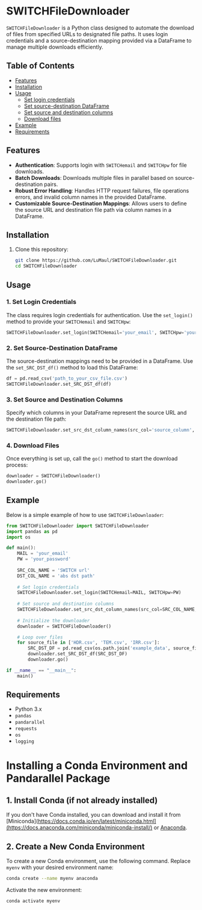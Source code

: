 # SWITCHFileDownloader

`SWITCHFileDownloader` is a Python class designed to automate the download of files from specified URLs to designated file paths. It uses login credentials and a source-destination mapping provided via a DataFrame to manage multiple downloads efficiently.

## Table of Contents
- [Features](#features)
- [Installation](#installation)
- [Usage](#usage)
  - [Set login credentials](#set-login-credentials)
  - [Set source-destination DataFrame](#set-source-destination-dataframe)
  - [Set source and destination columns](#set-source-and-destination-columns)
  - [Download files](#download-files)
- [Example](#example)
- [Requirements](#requirements)

## Features

- **Authentication**: Supports login with `SWITCHemail` and `SWITCHpw` for file downloads.
- **Batch Downloads**: Downloads multiple files in parallel based on source-destination pairs.
- **Robust Error Handling**: Handles HTTP request failures, file operations errors, and invalid column names in the provided DataFrame.
- **Customizable Source-Destination Mappings**: Allows users to define the source URL and destination file path via column names in a DataFrame.

## Installation

1. Clone this repository:
   ```bash
   git clone https://github.com/LuMaul/SWITCHFileDownloader.git
   cd SWITCHFileDownloader
   ```

## Usage

### 1. Set Login Credentials
The class requires login credentials for authentication. Use the `set_login()` method to provide your `SWITCHemail` and `SWITCHpw`:

```python
SWITCHFileDownloader.set_login(SWITCHemail='your_email', SWITCHpw='your_password')
```

### 2. Set Source-Destination DataFrame
The source-destination mappings need to be provided in a DataFrame. Use the `set_SRC_DST_df()` method to load this DataFrame:

```python
df = pd.read_csv('path_to_your_csv_file.csv')
SWITCHFileDownloader.set_SRC_DST_df(df)
```

### 3. Set Source and Destination Columns
Specify which columns in your DataFrame represent the source URL and the destination file path:

```python
SWITCHFileDownloader.set_src_dst_column_names(src_col='source_column', dst_col='destination_column')
```

### 4. Download Files
Once everything is set up, call the `go()` method to start the download process:

```python
downloader = SWITCHFileDownloader()
downloader.go()
```

## Example

Below is a simple example of how to use `SWITCHFileDownloader`:

```python
from SWITCHFileDownloader import SWITCHFileDownloader
import pandas as pd
import os

def main():
    MAIL = 'your_email'
    PW = 'your_password'
    
    SRC_COL_NAME = 'SWITCH url'
    DST_COL_NAME = 'abs dst path'
    
    # Set login credentials
    SWITCHFileDownloader.set_login(SWITCHemail=MAIL, SWITCHpw=PW)
    
    # Set source and destination columns
    SWITCHFileDownloader.set_src_dst_column_names(src_col=SRC_COL_NAME, dst_col=DST_COL_NAME)
    
    # Initialize the downloader
    downloader = SWITCHFileDownloader()

    # Loop over files
    for source_file in ['HDR.csv', 'TEM.csv', 'IRR.csv']:
        SRC_DST_DF = pd.read_csv(os.path.join('example_data', source_file))
        downloader.set_SRC_DST_df(SRC_DST_DF)
        downloader.go()

if __name__ == "__main__":
    main()
```

## Requirements

- Python 3.x
- `pandas`
- `pandarallel`
- `requests`
- `os`
- `logging`

# Installing a Conda Environment and Pandarallel Package

## 1. Install Conda (if not already installed)

If you don't have Conda installed, you can download and install it from [Miniconda](https://docs.conda.io/en/latest/miniconda.html](https://docs.anaconda.com/miniconda/miniconda-install/) or [Anaconda](https://docs.anaconda.com/anaconda/install/).

## 2. Create a New Conda Environment

To create a new Conda environment, use the following command. Replace `myenv` with your desired environment name:

```bash
conda create --name myenv anaconda
```

Activate the new environment:
```bash
conda activate myenv
```



